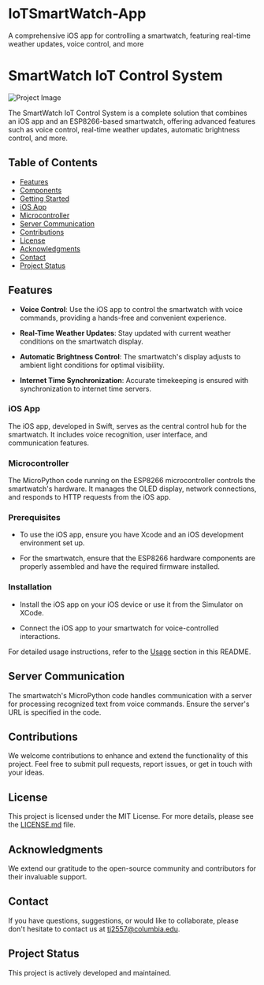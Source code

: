 # IoTSmartWatch-App
A comprehensive iOS app for controlling a smartwatch, featuring real-time weather updates, voice control, and more

# SmartWatch IoT Control System

![Project Image](project_image.jpg)

The SmartWatch IoT Control System is a complete solution that combines an iOS app and an ESP8266-based smartwatch, offering advanced features such as voice control, real-time weather updates, automatic brightness control, and more.

## Table of Contents

- [Features](#features)
- [Components](#components)
- [Getting Started](#getting-started)
- [iOS App](#ios-app)
- [Microcontroller](#microcontroller)
- [Server Communication](#server-communication)
- [Contributions](#contributions)
- [License](#license)
- [Acknowledgments](#acknowledgments)
- [Contact](#contact)
- [Project Status](#project-status)


## Features

- **Voice Control**: Use the iOS app to control the smartwatch with voice commands, providing a hands-free and convenient experience.

- **Real-Time Weather Updates**: Stay updated with current weather conditions on the smartwatch display.

- **Automatic Brightness Control**: The smartwatch's display adjusts to ambient light conditions for optimal visibility.

- **Internet Time Synchronization**: Accurate timekeeping is ensured with synchronization to internet time servers.

### iOS App

The iOS app, developed in Swift, serves as the central control hub for the smartwatch. It includes voice recognition, user interface, and communication features.

### Microcontroller

The MicroPython code running on the ESP8266 microcontroller controls the smartwatch's hardware. It manages the OLED display, network connections, and responds to HTTP requests from the iOS app.

### Prerequisites

- To use the iOS app, ensure you have Xcode and an iOS development environment set up.

- For the smartwatch, ensure that the ESP8266 hardware components are properly assembled and have the required firmware installed.

### Installation

- Install the iOS app on your iOS device or use it from the Simulator on XCode.

- Connect the iOS app to your smartwatch for voice-controlled interactions.

For detailed usage instructions, refer to the [Usage](#usage) section in this README.

## Server Communication

The smartwatch's MicroPython code handles communication with a server for processing recognized text from voice commands. Ensure the server's URL is specified in the code.

## Contributions

We welcome contributions to enhance and extend the functionality of this project. Feel free to submit pull requests, report issues, or get in touch with your ideas.

## License

This project is licensed under the MIT License. For more details, please see the [LICENSE.md](LICENSE.md) file.

## Acknowledgments

We extend our gratitude to the open-source community and contributors for their invaluable support.

## Contact

If you have questions, suggestions, or would like to collaborate, please don't hesitate to contact us at tj2557@columbia.edu.

## Project Status

This project is actively developed and maintained.

